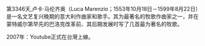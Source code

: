 第3346天,卢卡·马伦齐奥（Luca Marenzio；1553年10月18日－1599年8月22日）是一名文艺复兴晚期的意大利作曲家和歌手。其为最著名的牧歌作曲家之一，并在蒙特威尔第早先的巴洛克改革前、其后期发展时写了几首最为著名的牧歌。

2007年：Youtube正式在台灣上線。
